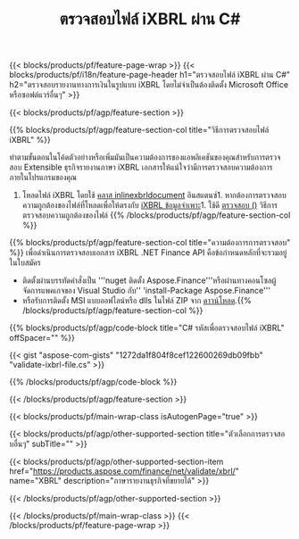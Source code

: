 ﻿---
title: ตรวจสอบไฟล์ iXBRL ผ่าน C#
description: ตัวอย่างรหัสสำหรับ iXBRL การตรวจสอบไฟล์ใช้รหัสตัวอย่าง API เพื่อตรวจสอบไฟล์ batch iXBRL ภายในแอพพลิเคชันที่ใช้ .NET 
url: /th/net/validate/ixbrl/
family: finance
platformtag: net
feature: validate
informat: iXBRL
outformat: 
otherformats: 
---
{{< blocks/products/pf/feature-page-wrap >}}
{{< blocks/products/pf/i18n/feature-page-header h1="ตรวจสอบไฟล์ iXBRL ผ่าน C#" h2="ตรวจสอบรายงานทางการเงินในรูปแบบ iXBRL โดยไม่จำเป็นต้องติดตั้ง Microsoft Office หรือซอฟต์แวร์อื่นๆ" >}}

{{< blocks/products/pf/agp/feature-section >}}

{{% blocks/products/pf/agp/feature-section-col title="วิธีการตรวจสอบไฟล์ iXBRL" %}}

ทำตามขั้นตอนในโค้ดตัวอย่างหรือเพิ่มมันเป็นความต้องการของแอพลิเคชันของคุณสำหรับการตรวจสอบ Extensible ธุรกิจรายงานภาษา iXBRL เอกสารให้แน่ใจว่ามีการตรวจสอบความต้องการภายในโปรแกรมของคุณ

1. โหลดไฟล์ iXBRL โดยใช้ [คลาส inlinexbrldocument](https://apireference.aspose.com/finance/net/aspose.finance.xbrl.inline/inlinexbrldocument) อินสแตนซ์1. หากต้องการตรวจสอบความถูกต้องของไฟล์ที่โหลดเพื่อให้ตรงกับ [iXBRL ข้อมูลจำเพาะ](http://www.xbrl.org/specification/inlinexbrl-part1/rec-2013-11-18/inlinexbrl-part1-rec-2013-11-18.html)1. ใช้ดี [ตรวจสอบ ()](https://apireference.aspose.com/finance/net/aspose.finance.xbrl.inline/inlinexbrldocument/methods/validate) วิธีการตรวจสอบความถูกต้องของไฟล์
{{% /blocks/products/pf/agp/feature-section-col %}}

{{% blocks/products/pf/agp/feature-section-col title="ความต้องการการตรวจสอบ" %}}
เพื่อดำเนินการตรวจสอบเอกสาร iXBRL .NET Finance API คือข้อกำหนดหลักที่จะรวมอยู่ในใบสมัคร 
- ติดตั้งผ่านบรรทัดคำสั่งเป็น '''nuget ติดตั้ง Aspose.Finance'''หรือผ่านทางคอนโซลผู้จัดการแพคเกจของ Visual Studio กับ'' 'install-Package Aspose.Finance'''
- หรือรับการติดตั้ง MSI แบบออฟไลน์หรือ dlls ในไฟล์ ZIP จาก [ดาวน์โหลด](https://downloads.aspose.com/finance/net).{{% /blocks/products/pf/agp/feature-section-col %}}

{{% blocks/products/pf/agp/code-block title="C# รหัสเพื่อตรวจสอบไฟล์ iXBRL" offSpacer="" %}}

{{< gist "aspose-com-gists" "1272da1f804f8cef122600269db09fbb" "validate-ixbrl-file.cs" >}}

{{% /blocks/products/pf/agp/code-block %}}

{{< /blocks/products/pf/agp/feature-section >}}

{{< blocks/products/pf/main-wrap-class isAutogenPage="true" >}}

{{< blocks/products/pf/agp/other-supported-section title="ตัวเลือกการตรวจสอบอื่นๆ" subTitle="" >}}

{{< blocks/products/pf/agp/other-supported-section-item href="https://products.aspose.com/finance/net/validate/xbrl/" name="XBRL" description="ภาษารายงานธุรกิจที่ขยายได้" >}}

{{< /blocks/products/pf/agp/other-supported-section >}}

{{< /blocks/products/pf/main-wrap-class >}}
{{< /blocks/products/pf/feature-page-wrap >}}
